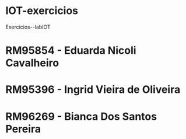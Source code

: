 # IOT-exercicios
Exercicios--labIOT

# RM95854 - Eduarda Nicoli Cavalheiro
# RM95396 - Ingrid Vieira de Oliveira
# RM96269 - Bianca Dos Santos Pereira
